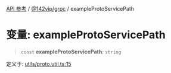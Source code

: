 [API 参考](../../../index.md) / [@142vip/grpc](../index.md) / exampleProtoServicePath

# 变量: exampleProtoServicePath

> `const` **exampleProtoServicePath**: `string`

定义于: [utils/proto.util.ts:15](https://github.com/142vip/core-x/blob/724c9f80a9f43d7639fb0f15c0381f9ca258849b/packages/grpc/src/utils/proto.util.ts#L15)
